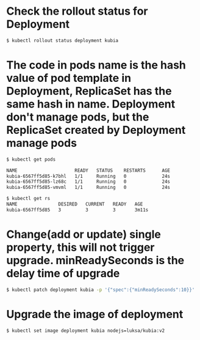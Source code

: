 # Check the rollout status for Deployment
```bash
$ kubectl rollout status deployment kubia  
```

# The code in pods name is the hash value of pod template in Deployment, ReplicaSet has the same hash in name. Deployment don't manage pods, but the ReplicaSet created by Deployment manage pods
```bash
$ kubectl get pods 

NAME                     READY   STATUS    RESTARTS      AGE
kubia-6567ff5d85-k7bhl   1/1     Running   0             24s
kubia-6567ff5d85-lz68c   1/1     Running   0             24s
kubia-6567ff5d85-vmvml   1/1     Running   0             24s

$ kubectl get rs
NAME               DESIRED   CURRENT   READY   AGE
kubia-6567ff5d85   3         3         3       3m11s
```

# Change(add or update) single property, this will not trigger upgrade. minReadySeconds is the delay time of upgrade
```bash
$ kubectl patch deployment kubia -p '{"spec":{"minReadySeconds":10}}' 
```
# Upgrade the image of deployment
```bash
$ kubectl set image deployment kubia nodejs=luksa/kubia:v2
```
